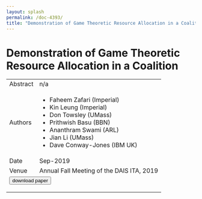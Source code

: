 ```yaml
---
layout: splash
permalink: /doc-4393/
title: "Demonstration of Game Theoretic Resource Allocation in a Coalition"
---
```


# Demonstration of Game Theoretic Resource Allocation in a Coalition

<table>
    <tbody>
    <tr>
        <td>Abstract</td>
        <td>n/a</td>
    </tr>
    <tr>
        <td>Authors</td>
        <td>
            <ul>
                <li>Faheem Zafari (Imperial)</li>
                <li>Kin Leung (Imperial)</li>
                <li>Don Towsley (UMass)</li>
                <li>Prithwish Basu (BBN)</li>
                <li>Ananthram Swami (ARL)</li>
                <li>Jian Li (UMass)</li>
                <li>Dave Conway-Jones (IBM UK)</li>
            </ul>
        </td>
    </tr>
    <tr>
        <td>Date</td>
        <td>Sep-2019</td>
    </tr>
    <tr>
        <td>Venue</td>
        <td>Annual Fall Meeting of the DAIS ITA, 2019</td>
    </tr>
        <tr>
            <td colspan="2">
                <form method="get" action="https://dais-ita.org/sites/default/files/4244_poster.pdf">
                    <button type="submit">download paper</button>
                </form>
            </td>
        </tr>
    </tbody>
</table>
